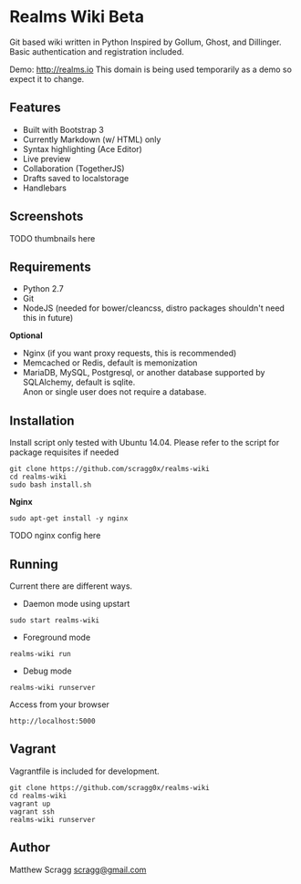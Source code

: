 # Realms Wiki Beta

Git based wiki written in Python
Inspired by Gollum, Ghost, and Dillinger.
Basic authentication and registration included.

Demo: http://realms.io
This domain is being used temporarily as a demo so expect it to change.

## Features

- Built with Bootstrap 3
- Currently Markdown (w/ HTML) only
- Syntax highlighting (Ace Editor)
- Live preview
- Collaboration (TogetherJS)
- Drafts saved to localstorage
- Handlebars

## Screenshots

TODO thumbnails here

## Requirements
- Python 2.7
- Git
- NodeJS (needed for bower/cleancss, distro packages shouldn't need this in future)

**Optional**
- Nginx (if you want proxy requests, this is recommended)
- Memcached or Redis, default is memonization
- MariaDB, MySQL, Postgresql, or another database supported by SQLAlchemy, default is sqlite.  
Anon or single user does not require a database.

## Installation
Install script only tested with Ubuntu 14.04.
Please refer to the script for package requisites if needed

```
git clone https://github.com/scragg0x/realms-wiki
cd realms-wiki
sudo bash install.sh
```

**Nginx**

```sudo apt-get install -y nginx```

TODO nginx config here

## Running

Current there are different ways.

- Daemon mode using upstart

```sudo start realms-wiki```

- Foreground mode

```realms-wiki run```

- Debug mode

```realms-wiki runserver```

Access from your browser

```http://localhost:5000```

## Vagrant

Vagrantfile is included for development.

```
git clone https://github.com/scragg0x/realms-wiki
cd realms-wiki
vagrant up
vagrant ssh
realms-wiki runserver
```

## Author

Matthew Scragg <scragg@gmail.com>
